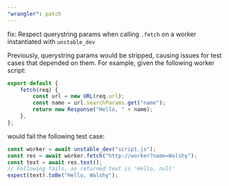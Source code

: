 ```yaml
---
"wrangler": patch
---
```


fix: Respect querystring params when calling `.fetch` on a worker instantiated with `unstable_dev`

Previously, querystring params would be stripped, causing issues for test cases that depended on them. For example, given the following worker script:

```js
export default {
	fetch(req) {
		const url = new URL(req.url);
		const name = url.searchParams.get("name");
		return new Response("Hello, " + name);
	},
};
```

would fail the following test case:

```js
const worker = await unstable_dev("script.js");
const res = await worker.fetch("http://worker?name=Walshy");
const text = await res.text();
// Following fails, as returned text is 'Hello, null'
expect(text).toBe("Hello, Walshy");
```
